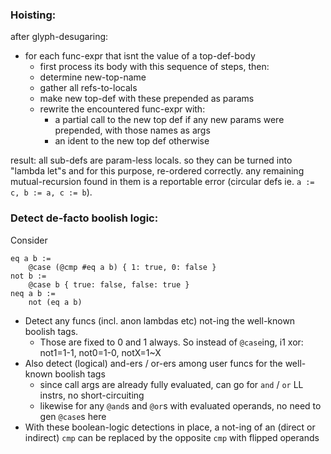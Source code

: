 ### Hoisting:

after glyph-desugaring:
- for each func-expr that isnt the value of a top-def-body
  - first process its body with this sequence of steps, then:
  - determine new-top-name
  - gather all refs-to-locals
  - make new top-def with these prepended as params
  - rewrite the encountered func-expr with:
    - a partial call to the new top def if any new params were prepended, with those names as args
    - an ident to the new top def otherwise

result: all sub-defs are param-less locals. so they can be turned into "lambda
let"s and for this purpose, re-ordered correctly. any remaining mutual-recursion
found in them is a reportable error (circular defs ie. `a := c, b := a, c := b`).

### Detect de-facto boolish logic:

Consider

```
eq a b :=
    @case (@cmp #eq a b) { 1: true, 0: false }
not b :=
    @case b { true: false, false: true }
neq a b :=
    not (eq a b)
```

- Detect any funcs (incl. anon lambdas etc) not-ing the well-known boolish tags.
  - Those are fixed to 0 and 1 always. So instead of `@case`ing, i1 xor: not1=1-1, not0=1-0, notX=1~X
- Also detect (logical) and-ers / or-ers among user funcs for the well-known boolish tags
  - since call args are already fully evaluated, can go for `and` / `or` LL instrs, no short-circuiting
  - likewise for any `@and`s and `@or`s with evaluated operands, no need to gen `@case`s here
- With these boolean-logic detections in place, a not-ing of an (direct or indirect) `cmp`
  can be replaced by the opposite `cmp` with flipped operands
